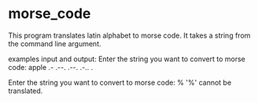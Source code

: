 # morse_code
This program translates latin alphabet to morse code.
It takes a string from the command line argument. 

examples input and output:
Enter the string you want to convert to morse code: apple
.- .--. .--. .-.. .

Enter the string you want to convert to morse code: %
'%' cannot be translated.
